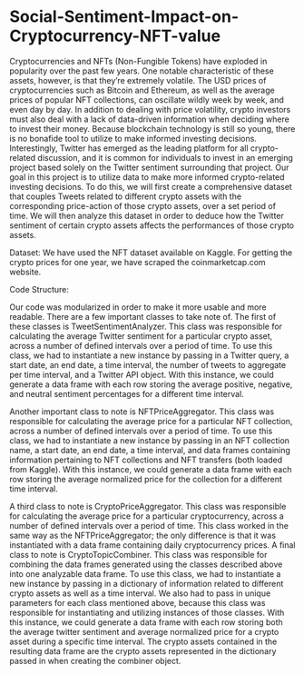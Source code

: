 # Social-Sentiment-Impact-on-Cryptocurrency-NFT-value

Cryptocurrencies and NFTs (Non-Fungible Tokens) have exploded in popularity over the past
few years. One notable characteristic of these assets, however, is that they’re extremely volatile.
The USD prices of cryptocurrencies such as Bitcoin and Ethereum, as well as the average prices
of popular NFT collections, can oscillate wildly week by week, and even day by day. In addition
to dealing with price volatility, crypto investors must also deal with a lack of data-driven
information when deciding where to invest their money. Because blockchain technology is still
so young, there is no bonafide tool to utilize to make informed investing decisions. Interestingly,
Twitter has emerged as the leading platform for all crypto-related discussion, and it is common
for individuals to invest in an emerging project based solely on the Twitter sentiment
surrounding that project. Our goal in this project is to utilize data to make more informed
crypto-related investing decisions. To do this, we will first create a comprehensive dataset that
couples Tweets related to different crypto assets with the corresponding price-action of those
crypto assets, over a set period of time. We will then analyze this dataset in order to deduce how
the Twitter sentiment of certain crypto assets affects the performances of those crypto assets.

Dataset:
We have used the NFT dataset available on Kaggle. For getting the crypto prices for one year, we have 
scraped the coinmarketcap.com website. 


Code Structure:

Our code was modularized in order to make it more usable and more readable. There are a few
important classes to take note of. The first of these classes is TweetSentimentAnalyzer. This class
was responsible for calculating the average Twitter sentiment for a particular crypto asset, across
a number of defined intervals over a period of time. To use this class, we had to instantiate a new
instance by passing in a Twitter query, a start date, an end date, a time interval, the number of
tweets to aggregate per time interval, and a Twitter API object. With this instance, we could
generate a data frame with each row storing the average positive, negative, and neutral sentiment
percentages for a different time interval.

Another important class to note is NFTPriceAggregator. This class was responsible for
calculating the average price for a particular NFT collection, across a number of defined
intervals over a period of time. To use this class, we had to instantiate a new instance by passing
in an NFT collection name, a start date, an end date, a time interval, and data frames containing
information pertaining to NFT collections and NFT transfers (both loaded from Kaggle). With
this instance, we could generate a data frame with each row storing the average normalized price
for the collection for a different time interval.

A third class to note is CryptoPriceAggregator. This class was responsible for calculating the
average price for a particular cryptocurrency, across a number of defined intervals over a period
of time. This class worked in the same way as the NFTPriceAggregator; the only difference is
that it was instantiated with a data frame containing daily cryptocurrency prices.
A final class to note is CryptoTopicCombiner. This class was responsible for combining the data
frames generated using the classes described above into one analyzable data frame. To use this
class, we had to instantiate a new instance by passing in a dictionary of information related to
different crypto assets as well as a time interval. We also had to pass in unique parameters for
each class mentioned above, because this class was responsible for instantiating and utilizing
instances of those classes. With this instance, we could generate a data frame with each row
storing both the average twitter sentiment and average normalized price for a crypto asset during
a specific time interval. The crypto assets contained in the resulting data frame are the crypto
assets represented in the dictionary passed in when creating the combiner object.
